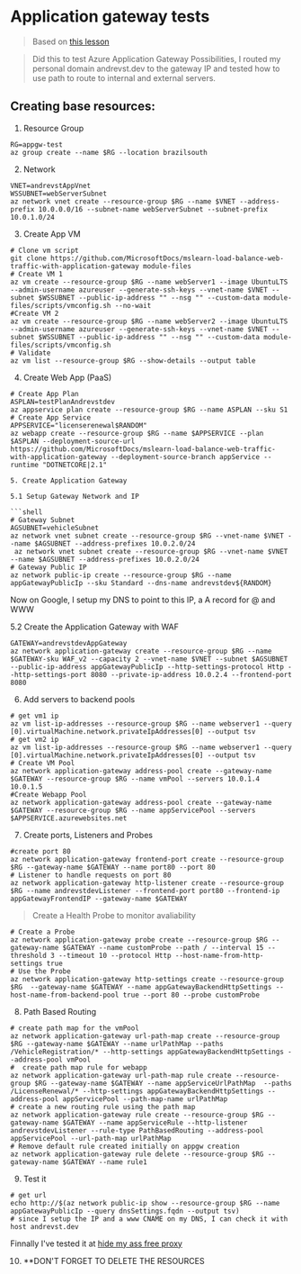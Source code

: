 # Application gateway tests

> Based on [this lesson](https://docs.microsoft.com/en-us/learn/modules/load-balance-web-traffic-with-application-gateway)

> Did this to test Azure Application Gateway Possibilities, I routed my personal domain andrevst.dev to the gateway IP and tested how to use path to route to internal and external servers.

## Creating base resources:

1. Resource Group

```shell
RG=appgw-test
az group create --name $RG --location brazilsouth
```

2. Network
```
VNET=andrevstAppVnet
WSSUBNET=webServerSubnet
az network vnet create --resource-group $RG --name $VNET --address-prefix 10.0.0.0/16 --subnet-name webServerSubnet --subnet-prefix 10.0.1.0/24
```
3. Create App VM

```shell
# Clone vm script
git clone https://github.com/MicrosoftDocs/mslearn-load-balance-web-traffic-with-application-gateway module-files
# Create VM 1
az vm create --resource-group $RG --name webServer1 --image UbuntuLTS --admin-username azureuser --generate-ssh-keys --vnet-name $VNET --subnet $WSSUBNET --public-ip-address "" --nsg "" --custom-data module-files/scripts/vmconfig.sh --no-wait
#Create VM 2
az vm create --resource-group $RG --name webServer2 --image UbuntuLTS --admin-username azureuser --generate-ssh-keys --vnet-name $VNET --subnet $WSSUBNET --public-ip-address "" --nsg "" --custom-data module-files/scripts/vmconfig.sh
# Validate
az vm list --resource-group $RG --show-details --output table
```

4. Create Web App (PaaS)

```shell
# Create App Plan
ASPLAN=testPlanAndrevstdev
az appservice plan create --resource-group $RG --name ASPLAN --sku S1
# Create App Service
APPSERVICE="licenserenewal$RANDOM"
az webapp create --resource-group $RG --name $APPSERVICE --plan $ASPLAN --deployment-source-url https://github.com/MicrosoftDocs/mslearn-load-balance-web-traffic-with-application-gateway --deployment-source-branch appService --runtime "DOTNETCORE|2.1"

5. Create Application Gateway

5.1 Setup Gateway Network and IP

```shell
# Gateway Subnet
AGSUBNET=vehicleSubnet
az network vnet subnet create --resource-group $RG --vnet-name $VNET --name $AGSUBNET --address-prefixes 10.0.2.0/24
 az network vnet subnet create --resource-group $RG --vnet-name $VNET --name $AGSUBNET --address-prefixes 10.0.2.0/24
# Gateway Public IP
az network public-ip create --resource-group $RG --name appGatewayPublicIp --sku Standard --dns-name andrevstdev${RANDOM}
```

Now on Google, I setup my DNS to point to this IP, a A record for @ and WWW

5.2 Create the Application Gateway with WAF

```shell
GATEWAY=andrevstdevAppGateway
az network application-gateway create --resource-group $RG --name $GATEWAY-sku WAF_v2 --capacity 2 --vnet-name $VNET --subnet $AGSUBNET --public-ip-address appGatewayPublicIp --http-settings-protocol Http --http-settings-port 8080 --private-ip-address 10.0.2.4 --frontend-port 8080
```

6. Add servers to backend pools

```shell
# get vm1 ip
az vm list-ip-addresses --resource-group $RG --name webserver1 --query [0].virtualMachine.network.privateIpAddresses[0] --output tsv
# get vm2 ip
az vm list-ip-addresses --resource-group $RG --name webserver1 --query [0].virtualMachine.network.privateIpAddresses[0] --output tsv
# Create VM Pool
az network application-gateway address-pool create --gateway-name $GATEWAY --resource-group $RG --name vmPool --servers 10.0.1.4 10.0.1.5
#Create Webapp Pool
az network application-gateway address-pool create --gateway-name $GATEWAY --resource-group $RG --name appServicePool --servers $APPSERVICE.azurewebsites.net
```
7. Create ports, Listeners and Probes

```shell
#create port 80
az network application-gateway frontend-port create --resource-group $RG --gateway-name $GATEWAY --name port80 --port 80
# Listener to handle requests on port 80
az network application-gateway http-listener create --resource-group $RG --name andrevstdevListener --frontend-port port80 --frontend-ip appGatewayFrontendIP --gateway-name $GATEWAY
```
> Create a Health Probe to monitor avaliability

```shell
# Create a Probe
az network application-gateway probe create --resource-group $RG --gateway-name $GATEWAY --name customProbe --path / --interval 15 --threshold 3 --timeout 10 --protocol Http --host-name-from-http-settings true
# Use the Probe
az network application-gateway http-settings create --resource-group $RG  --gateway-name $GATEWAY --name appGatewayBackendHttpSettings --host-name-from-backend-pool true --port 80 --probe customProbe
```

8. Path Based Routing

```shell
# create path map for the vmPool
az network application-gateway url-path-map create --resource-group $RG --gateway-name $GATEWAY --name urlPathMap --paths /VehicleRegistration/* --http-settings appGatewayBackendHttpSettings --address-pool vmPool
#  create path map rule for webapp
az network application-gateway url-path-map rule create --resource-group $RG --gateway-name $GATEWAY --name appServiceUrlPathMap  --paths /LicenseRenewal/* --http-settings appGatewayBackendHttpSettings --address-pool appServicePool --path-map-name urlPathMap
# create a new routing rule using the path map
az network application-gateway rule create --resource-group $RG --gateway-name $GATEWAY --name appServiceRule --http-listener andrevstdevListener --rule-type PathBasedRouting --address-pool appServicePool --url-path-map urlPathMap
# Remove default rule created initially on appgw creation
az network application-gateway rule delete --resource-group $RG --gateway-name $GATEWAY --name rule1
```

9. Test it

```shell
# get url
echo http://$(az network public-ip show --resource-group $RG --name appGatewayPublicIp --query dnsSettings.fqdn --output tsv)
# since I setup the IP and a www CNAME on my DNS, I can check it with
host andrevst.dev
```

Finnally I've tested it at [hide my ass free proxy](https://www.hidemyass-freeproxy.com/)

10. **DON'T FORGET TO DELETE THE RESOURCES

